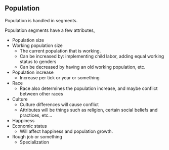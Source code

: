 Population
-----------
Population is handled in segments. 

Population segments have a few attributes,
 - Population size
 - Working population size
    - The current population that is working.
    - Can be increased by: implementing child labor, adding equal working status to genders
    - Can be decreased by having an old working population, etc.
 - Population increase
    - Increase per tick or year or something
 - Race
    - Race also determines the population increase, and maybe conflict between other races
 - Culture
    - Culture differences will cause conflict
    - Attributes will be things such as religion, certain social beliefs and practices, etc...
 - Happiness
 - Economic status
    - Will affect happiness and population growth.
 - Rough job or something
    - Specialization